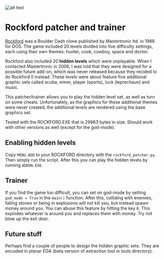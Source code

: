 ![alt text](https://www.mv.helsinki.fi/home/asahala/rockford/themes.gif)

# Rockford patcher and trainer
[Rockford](https://en.wikipedia.org/wiki/Rockford_(video_game)) was a Boulder Dash clone published by Mastertronic ltd. in 1988 for DOS. The game included 20 levels divided into five difficulty settings, each using their own themes: hunter, cook, cowboy, space and doctor. 

Rockford also included 20 **hidden levels** which were unplayable. When I contacted Mastertronic in 2006, I was told that they were designed for a possible future add-on, which was never released because they recided to do Rockford II instead. These levels were about feature five additional graphic sets called scuba, miner, player (sports), luck (leprechaun) and music.

This patcher/trainer allows you to play the hidden level set, as well as turn on some cheats. Unfortunately, as the graphics for these additional themes were never created, the additional levels are rendered using the base graphics set. 

Tested with the ROCKFORD.EXE that is 29963 bytes in size. Should work with other versions as well (except for the god-mode).

## Enabling hidden levels
Copy ```MENU.ADD``` to your ROCKFORD directory with the ```rockford_patcher.py```. Then simply run the script. After this you can play the hidden levels by running ```ADDON.EXE```.

## Trainer
If you find the game too difficult, you can set on god-mode by setting ```god_mode = True``` in the ```main()``` function. After this, colliding with enemies, falling stones or being in explosions will not kill you, but instead spawn money around you. You can abuse this feature by hitting the key ```R```. This explodes whatever is around you and replaces them with money. Try not blow up the exit door.

## Future stuff
Perhaps find a couple of people to design the hidden graphic sets. They are encoded in planar EGA (beta version of extraction tool in tools directory). 

